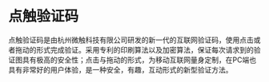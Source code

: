 # 点触验证码

点触验证码是由杭州微触科技有限公司研发的新一代的互联网验证码，使用点击或者拖动的形式完成验证。采用专利的印刷算法以及加密算法，保证每次请求到的验证图具有极高的安全性；点击与拖动的形式，为移动互联网量身定制，在PC端也具有非常好的用户体验，是一种安全，有趣，互动形式的新型验证方法。


